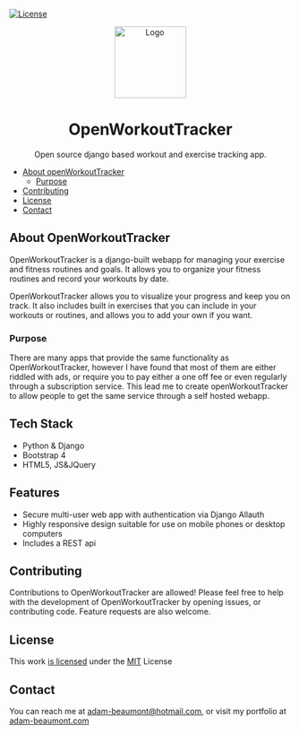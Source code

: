 [![License][license-shield]][license-uri]

<p align="center">
  <a href="https://openworkouttracker.com">
    <img src="https://adam-beaumont.com/images/android-chrome-192x192.png" alt="Logo" width="128" height="128">
  </a>
</p>

<h1 align="center">OpenWorkoutTracker</h1>
  <p align="center">
    Open source django based workout and exercise tracking app.
    <br />
    <a href="http://adam-beaumont.com>View Demo</a>
  </p>

<!-- MarkdownTOC autolink="true" -->

- [About openWorkoutTracker](#about-openworkouttracker)
  - [Purpose](#purpose)
- [Contributing](#contributing)
- [License](#license)
- [Contact](#contact)


<!-- /MarkdownTOC -->

## About OpenWorkoutTracker

OpenWorkoutTracker is a django-built webapp for managing your exercise and fitness routines and goals. It allows you to organize your fitness routines and record your workouts by date. 

OpenWorkoutTracker allows you to visualize your progress and keep you on track. It also includes built in exercises that you can include in your workouts or routines, and allows you to add your own if you want.

### Purpose

There are many apps that provide the same functionality as OpenWorkoutTracker, however I have found that most of them are either riddled with ads, or require you to pay either a one off fee or even regularly through a subscription service. This lead me to create openWorkoutTracker to allow people to get the same service through a self hosted webapp.

## Tech Stack

- Python & Django
- Bootstrap 4
- HTML5, JS&JQuery

## Features

- Secure multi-user web app with authentication via Django Allauth
- Highly responsive design suitable for use on mobile phones or desktop computers
- Includes a REST api

## Contributing

Contributions to OpenWorkoutTracker are allowed! Please feel free to help with the development of OpenWorkoutTracker by opening issues, or contributing code. Feature requests are also welcome.

## License

This work [is licensed](https://github.com/Adam-Beaumont/openWorkoutTracker/blob/master/LICENSE) under the [MIT](https://opensource.org/licenses/MIT) License

## Contact

You can reach me at [adam-beaumont@hotmail.com](mailto:adam-beaumont@hotmail.com), or visit my portfolio at [adam-beaumont.com](https://adam-beaumont.com/)

[license-shield]: https://img.shields.io/badge/license-MIT-green
[license-uri]: https://opensource.org/licenses/MIT
